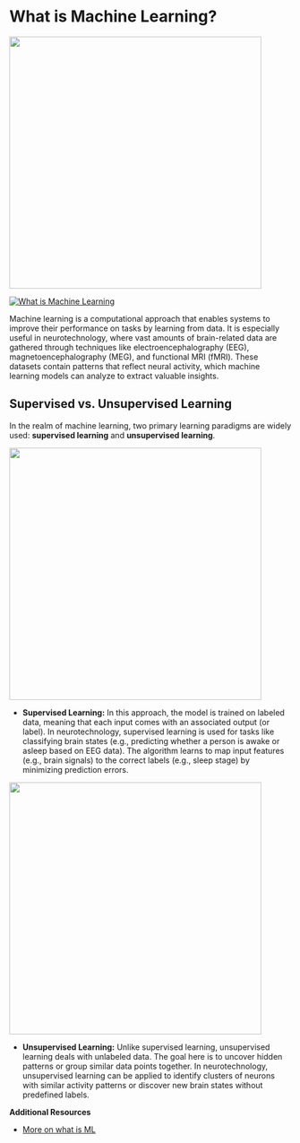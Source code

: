 # What is Machine Learning?

<img src="https://www.youtube.com/watch?v=f_uwKZIAeM0" width="450">

[![What is Machine Learning](https://img.youtube.com/vi/f_uwKZIAeM/0.jpg)](https://www.youtube.com/watch?v=f_uwKZIAeM0 "What is Machine Learning")

Machine learning is a computational approach that enables systems to improve their performance on tasks by learning from data. It is especially useful in neurotechnology, where vast amounts of brain-related data are gathered through techniques like electroencephalography (EEG), magnetoencephalography (MEG), and functional MRI (fMRI). These datasets contain patterns that reflect neural activity, which machine learning models can analyze to extract valuable insights.

## Supervised vs. Unsupervised Learning

In the realm of machine learning, two primary learning paradigms are widely used: **supervised learning** and **unsupervised learning**.

<img src="https://www.youtube.com/watch?v=g9oESGzcA84" width="450">

- **Supervised Learning:** In this approach, the model is trained on labeled data, meaning that each input comes with an associated output (or label). In neurotechnology, supervised learning is used for tasks like classifying brain states (e.g., predicting whether a person is awake or asleep based on EEG data). The algorithm learns to map input features (e.g., brain signals) to the correct labels (e.g., sleep stage) by minimizing prediction errors.

<img src="https://www.youtube.com/watch?v=5yeJ03crTrI" width="450">

- **Unsupervised Learning:** Unlike supervised learning, unsupervised learning deals with unlabeled data. The goal here is to uncover hidden patterns or group similar data points together. In neurotechnology, unsupervised learning can be applied to identify clusters of neurons with similar activity patterns or discover new brain states without predefined labels.

**Additional Resources**
- [More on what is ML](https://www.youtube.com/watch?v=QghjaS0WQQU)
